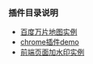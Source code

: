 ### 插件目录说明

- [百度万片地图实例](./baiduMap/map.load.js)
- [chrome插件demo](./chrome-plugin/manifest.json)
- [前端页面加水印实例](./watermark/index.html)
